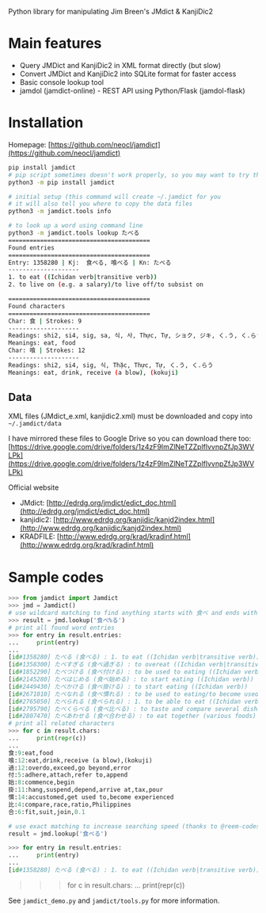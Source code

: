 Python library for manipulating Jim Breen's JMdict & KanjiDic2

# Main features
* Query JMDict and KanjiDic2 in XML format directly (but slow)
* Convert JMDict and KanjiDic2 into SQLite format for faster access
* Basic console lookup tool
* jamdol (jamdict-online) - REST API using Python/Flask (jamdol-flask)

# Installation

Homepage: [https://github.com/neocl/jamdict](https://github.com/neocl/jamdict)

```bash
pip install jamdict
# pip script sometimes doesn't work properly, so you may want to try this instead
python3 -m pip install jamdict

# initial setup (this command will create ~/.jamdict for you
# it will also tell you where to copy the data files
python3 -m jamdict.tools info

# to look up a word using command line
python3 -m jamdict.tools lookup たべる
========================================
Found entries
========================================
Entry: 1358280 | Kj:  食べる, 喰べる | Kn: たべる
--------------------
1. to eat ((Ichidan verb|transitive verb))
2. to live on (e.g. a salary)/to live off/to subsist on

========================================
Found characters
========================================
Char: 食 | Strokes: 9
--------------------
Readings: shi2, si4, sig, sa, 식, 사, Thực, Tự, ショク, ジキ, く.う, く.らう, た.べる, は.む
Meanings: eat, food
Char: 喰 | Strokes: 12
--------------------
Readings: shi2, si4, sig, 식, Thặc, Thực, Tự, く.う, く.らう
Meanings: eat, drink, receive (a blow), (kokuji)
```

## Data
XML files (JMdict_e.xml, kanjidic2.xml) must be downloaded and copy into `~/.jamdict/data`

I have mirrored these files to Google Drive so you can download there too:
[https://drive.google.com/drive/folders/1z4zF9ImZlNeTZZplflvvnpZfJp3WVLPk](https://drive.google.com/drive/folders/1z4zF9ImZlNeTZZplflvvnpZfJp3WVLPk)

Official website

* JMdict: [http://edrdg.org/jmdict/edict_doc.html](http://edrdg.org/jmdict/edict_doc.html)
* kanjidic2: [http://www.edrdg.org/kanjidic/kanjd2index.html](http://www.edrdg.org/kanjidic/kanjd2index.html)
* KRADFILE: [http://www.edrdg.org/krad/kradinf.html](http://www.edrdg.org/krad/kradinf.html)


# Sample codes

```python
>>> from jamdict import Jamdict
>>> jmd = Jamdict()
# use wildcard matching to find anything starts with 食べ and ends with る
>>> result = jmd.lookup('食べ%る')
# print all found word entries
>>> for entry in result.entries:
...     print(entry)
...
[id#1358280] たべる (食べる) : 1. to eat ((Ichidan verb|transitive verb)) 2. to live on (e.g. a salary)/to live off/to subsist on
[id#1358300] たべすぎる (食べ過ぎる) : to overeat ((Ichidan verb|transitive verb))
[id#1852290] たべつける (食べ付ける) : to be used to eating ((Ichidan verb|transitive verb))
[id#2145280] たべはじめる (食べ始める) : to start eating ((Ichidan verb))
[id#2449430] たべかける (食べ掛ける) : to start eating ((Ichidan verb))
[id#2671010] たべなれる (食べ慣れる) : to be used to eating/to become used to eating/to be accustomed to eating/to acquire a taste for ((Ichidan verb))
[id#2765050] たべられる (食べられる) : 1. to be able to eat ((Ichidan verb|intransitive verb)) 2. to be edible/to be good to eat ((pre-noun adjectival (rentaishi)))
[id#2795790] たべくらべる (食べ比べる) : to taste and compare several dishes (or foods) of the same type ((Ichidan verb|transitive verb))
[id#2807470] たべあわせる (食べ合わせる) : to eat together (various foods) ((Ichidan verb))
# print all related characters
>>> for c in result.chars:
...     print(repr(c))
... 
食:9:eat,food
喰:12:eat,drink,receive (a blow),(kokuji)
過:12:overdo,exceed,go beyond,error
付:5:adhere,attach,refer to,append
始:8:commence,begin
掛:11:hang,suspend,depend,arrive at,tax,pour
慣:14:accustomed,get used to,become experienced
比:4:compare,race,ratio,Philippines
合:6:fit,suit,join,0.1

# use exact matching to increase searching speed (thanks to @reem-codes)
result = jmd.lookup('食べる')

>>> for entry in result.entries:
...     print(entry)
... 
[id#1358280] たべる (食べる) : 1. to eat ((Ichidan verb|transitive verb)) 2. to live on (e.g. a salary)/to live off/to subsist on
```
>>> for c in result.chars:
...     print(repr(c))

See `jamdict_demo.py` and `jamdict/tools.py` for more information.
